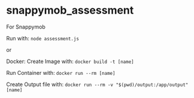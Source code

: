 # snappymob_assessment
For Snappymob

Run with:
`node assessment.js`

or 

Docker:
Create Image with:
`docker build -t [name]`

Run Container with:
`docker run --rm [name]`

Create Output file with:
`docker run --rm -v "$(pwd)/output:/app/output" [name]`
